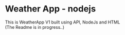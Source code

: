 # Weather App - nodejs
This is WeatherApp V1 built using API, NodeJs and HTML
<br>
(The Readme is in progress..)
